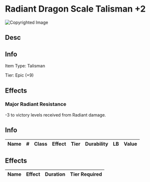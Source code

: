 # Radiant Dragon Scale Talisman +2

![Copyrighted Image](RadiantDragonScaleTalisman+2.png)

## Desc

## Info

Item Type: Talisman

Tier: Epic (+9)

## Effects

### Major Radiant Resistance

-3 to victory levels received from Radiant damage.

## Info

| Name | # | Class | Effect | Tier | Durability | LB | Value |
| :--: | :-: | :---: | :----: | :--: | :--------: | :-: | :---: |

## Effects

| Name | Effect | Duration | Tier Required |
| :--- | :----: | :------: | :-----------: |
